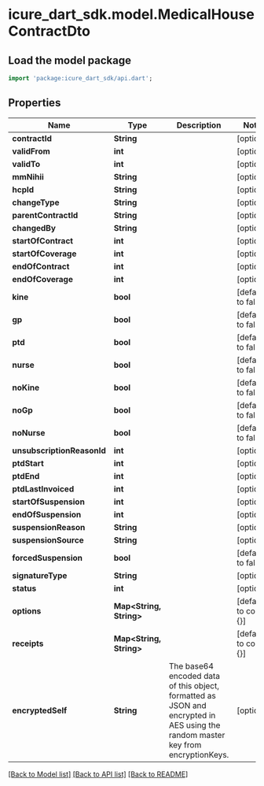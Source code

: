 # icure_dart_sdk.model.MedicalHouseContractDto

## Load the model package
```dart
import 'package:icure_dart_sdk/api.dart';
```

## Properties
Name | Type | Description | Notes
------------ | ------------- | ------------- | -------------
**contractId** | **String** |  | [optional] 
**validFrom** | **int** |  | [optional] 
**validTo** | **int** |  | [optional] 
**mmNihii** | **String** |  | [optional] 
**hcpId** | **String** |  | [optional] 
**changeType** | **String** |  | [optional] 
**parentContractId** | **String** |  | [optional] 
**changedBy** | **String** |  | [optional] 
**startOfContract** | **int** |  | [optional] 
**startOfCoverage** | **int** |  | [optional] 
**endOfContract** | **int** |  | [optional] 
**endOfCoverage** | **int** |  | [optional] 
**kine** | **bool** |  | [default to false]
**gp** | **bool** |  | [default to false]
**ptd** | **bool** |  | [default to false]
**nurse** | **bool** |  | [default to false]
**noKine** | **bool** |  | [default to false]
**noGp** | **bool** |  | [default to false]
**noNurse** | **bool** |  | [default to false]
**unsubscriptionReasonId** | **int** |  | [optional] 
**ptdStart** | **int** |  | [optional] 
**ptdEnd** | **int** |  | [optional] 
**ptdLastInvoiced** | **int** |  | [optional] 
**startOfSuspension** | **int** |  | [optional] 
**endOfSuspension** | **int** |  | [optional] 
**suspensionReason** | **String** |  | [optional] 
**suspensionSource** | **String** |  | [optional] 
**forcedSuspension** | **bool** |  | [default to false]
**signatureType** | **String** |  | [optional] 
**status** | **int** |  | [optional] 
**options** | **Map<String, String>** |  | [default to const {}]
**receipts** | **Map<String, String>** |  | [default to const {}]
**encryptedSelf** | **String** | The base64 encoded data of this object, formatted as JSON and encrypted in AES using the random master key from encryptionKeys. | [optional] 

[[Back to Model list]](../README.md#documentation-for-models) [[Back to API list]](../README.md#documentation-for-api-endpoints) [[Back to README]](../README.md)



